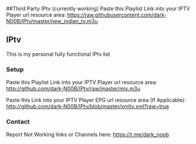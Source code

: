 ##Third Party IPtv (currently working)
Paste this Playlist Link into your IPTV Player url resource area:
https://raw.githubusercontent.com/dark-N00B/IPtv/master/new_indian_tv.m3u

## IPtv
This is my personal fully functional IPtv list

### Setup
Paste this Playlist Link into your IPTV Player url resource area:
http://github.com/dark-N00B/IPtv/raw/master/mix.m3u

Paste this Link into your IPTV Player EPG url resource area (If Applicable):
http://github.com/dark-N00B/IPtv/blob/master/xmltv.xml?raw=true

### Contact
Report Not Working links or Channels here: https://t.me/dark_noob
